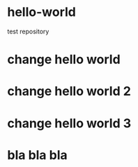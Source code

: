 # hello-world
test repository
# change hello world
# change hello world 2
# change hello world 3


# bla bla bla
